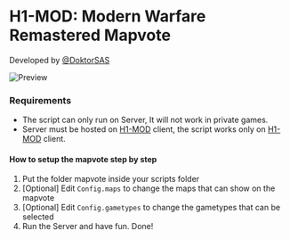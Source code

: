 # H1-MOD: Modern Warfare Remastered Mapvote
Developed by [@DoktorSAS](https://twitter.com/DoktorSAS)

![Preview](https://media.discordapp.net/attachments/989844134837747774/1005065808495530014/unknown.png)

### Requirements

- The script can only run on Server, It will not work in private games.
- Server must be hosted on [H1-MOD](https://h1.gg/) client, the script works only on [H1-MOD](https://h1.gg/)  client.

#### How to setup the mapvote step by step

1) Put the folder mapvote inside your scripts folder
2) [Optional] Edit `Config.maps` to change the maps that can show on the mapvote
3) [Optional] Edit `Config.gametypes` to change the gametypes that can be selected
4) Run the Server and have fun. Done!
